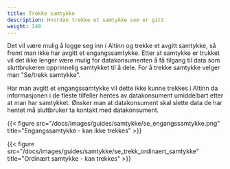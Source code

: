 ```yaml
---
title: Trekke samtykke
description: Hvordan trekke et samtykke som er gitt
weight: 240
---
```


Det vil være mulig å logge seg inn i Altinn og trekke et avgitt samtykke, så fremt man ikke har avgitt et engangssamtykke.
Etter at samtykke er trukket vil det ikke lenger være mulig for datakonsumenten å få tilgang til data som sluttbrukeren opprinnelig samtykket til å dele.
For å trekke samtykke velger man "Se/trekk samtykke".

Har man avgitt et engangssamtykke vil dette ikke kunne trekkes i Altinn da informasjonen i de fleste tilfeller hentes av datakonsument umiddelbart etter at man har samtykket. Ønsker man at datakonsument skal slette data de har hentet må sluttbruker ta kontakt med datakonsument. 

{{< figure src="/docs/images/guides/samtykke/se_engangssamtykke.png" title="Engangssamtykke - kan ikke trekkes" >}}

{{< figure src="/docs/images/guides/samtykke/se_trekk_ordinaert_samtykke" title="Ordinært samtykke - kan trekkes" >}}
